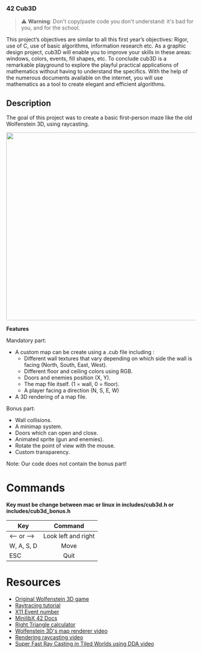 ### 42 Cub3D

> ⚠️ **Warning**: Don't copy/paste code you don't understand: it's bad for you, and for the school.

This project’s objectives are similar to all this first year’s objectives: Rigor, use of C, use of basic algorithms, information research etc.
As a graphic design project, cub3D will enable you to improve your skills in these areas: windows, colors, events, fill shapes, etc.
To conclude cub3D is a remarkable playground to explore the playful practical applications of mathematics without having to understand the specifics.
With the help of the numerous documents available on the internet, you will use
mathematics as a tool to create elegant and efficient algorithms.

## Description

The goal of this project was to create a basic first-person maze like the old Wolfenstein 3D, using raycasting.<br/>

<p align="center">
    <img img width="600" height="500" src="https://i.ibb.co/tq3Xcjs/screenshot.png">
</p>

**Features**<br/>

Mandatory part:
- A custom map can be create using a .cub file including :
  - Different wall textures that vary depending on which side the wall is facing (North, South, East, West).
  - Different floor and ceiling colors using RGB.
  - Doors and enemies position (X, Y).
  - The map file itself. (1 = wall, 0 = floor).
  - A player facing a direction (N, S, E, W)
- A 3D rendering of a map file.

Bonus part:
- Wall collisions.
- A minimap system.
- Doors which can open and close.
- Animated sprite (gun and enemies).
- Rotate the point of view with the mouse.
- Custom transparency.

Note: Our code does not contain the bonus part!

# Commands

**Key must be change between mac or linux in includes/cub3d.h or includes/cub3d_bonus.h**

| Key           | Command       |
| ------------- |:-------------:|
| <-- or -->    | Look left and right |
| W, A, S, D    | Move      |
| ESC           | Quit      |


# Resources

- <a href="http://users.atw.hu/wolf3d/">Original Wolfenstein 3D game</a>
- <a href="https://lodev.org/cgtutor/raycasting.html">Raytracing tutorial</a>
- <a href="https://github.com/qst0/ft_libgfx">X11 Event number</a>
- <a href="https://harm-smits.github.io/42docs/libs/minilibx">MinilibX 42 Docs</a>
- <a href="https://www.calculat.org/fr/aire-perimetre/triangle-rectangle.html">Right Triangle calculator</a>
- <a href="https://www.youtube.com/watch?v=eOCQfxRQ2pY">Wolfenstein 3D's map renderer video</a>
- <a href="https://www.youtube.com/watch?v=vYgIKn7iDH8">Rendering raycasting video</a>
- <a href="https://www.youtube.com/watch?v=NbSee-XM7WA&t=1393s">Super Fast Ray Casting in Tiled Worlds using DDA video</a>
